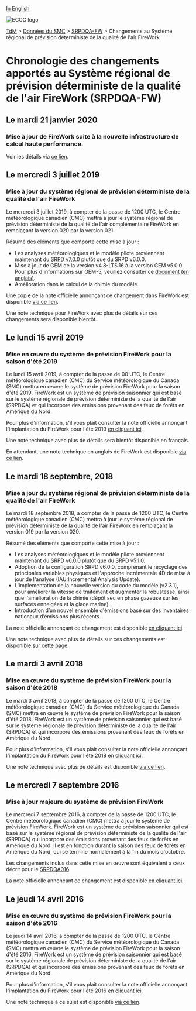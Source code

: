 [In English](changelog_raqdps-fw_en.md)

![ECCC logo](../../img_eccc-logo.png)

[TdM](../../readme_fr.md) > [Données du SMC](../readme_fr.md) > [SRPDQA-FW](readme_raqdps-fw_fr.md) > Changements au Système régional de prévision déterministe de la qualité de l'air FireWork

# Chronologie des changements apportés au Système régional de prévision déterministe de la qualité de l'air FireWork (SRPDQA-FW)

## Le mardi 21 janvier 2020

### Mise à jour de FireWork suite à la nouvelle infrastructure de calcul haute performance. 

Voir les détails via [ce lien](../changelog_multisystems_fr.md).

## Le mercredi 3 juillet 2019

### Mise à jour du système régional de prévision déterministe de la qualité de l'air FireWork

Le mercredi 3 juillet 2019, à compter de la passe de 1200 UTC, le Centre météorologique canadien (CMC) mettra à jour le système régional de prévision déterministe de la qualité de l'air complémentaire FireWork en remplaçant la version 020 par la version 021.

Résumé des éléments que comporte cette mise à jour :

* Les analyses météorologiques et le modèle pilote proviennent maintenant du [SRPD v7.0.0](../nwp_rdps/changelog_rdps_fr.md#le-mercredi-3-juillet-2019) plutôt que du SRPD v6.0.0.
* Mise à jour de GEM de la version v4.8-LTS.16 à la version GEM v5.0.0. Pour plus d'informations sur GEM-5, veuillez consulter ce [document (en anglais)](https://collaboration.cmc.ec.gc.ca/cmc/CMOI/product_guide/docs/tech_notes/GEM5_paper_submitted_JAMES_20190614.pdf).
* Amélioration dans le calcul de la chimie du modèle.

Une copie de la note officielle annonçant ce changement dans FireWork est disponible [via ce lien](https://dd.meteo.gc.ca/doc/genots/2019/06/28/NOCN03_CWAO_281935___12903).

Une note technique pour FireWork avec plus de détails sur ces changements sera disponible bientôt.


## Le lundi 15 avril 2019

### Mise en œuvre du système de prévision FireWork pour la saison d'été 2019

Le lundi 15 avril 2019, à compter de la passe de 00 UTC, le Centre météorologique canadien (CMC) du Service météorologique du Canada (SMC) mettra en œuvre le système de prévision FireWork pour la saison d'été 2019. FireWork est un système de prévision saisonnier qui est basé sur le système régionale de prévision déterministe de la qualité de l'air (SRPDQA) et qui incorpore des émissions provenant des feux de forêts en Amérique du Nord.

Pour plus d'information, s'il vous plait consulter la note officielle annonçant l'implantation du FireWork pour l'été 2019 [en cliquant ici](https://dd.meteo.gc.ca/doc/genots/2019/04/15/NOCN03_CWAO_151930___14392).

Une note technique avec plus de détails sera bientôt disponible en français.

En attendant, une note technique en anglais de FireWork est disponible [via ce lien](https://collaboration.cmc.ec.gc.ca/cmc/CMOI/product_guide/docs/tech_notes/technote_raqdps020.2fw_20190415_e.pdf).

## Le mardi 18 septembre, 2018

### Mise à jour du système régional de prévision déterministe de la qualité de l'air FireWork

Le mardi 18 septembre 2018, à compter de la passe de 1200 UTC, le Centre météorologique canadien (CMC) mettra à jour le système régional de prévision déterministe de la qualité de l'air FireWork en remplaçant la version 019 par la version 020.

Résumé des éléments que comporte cette mise à jour :

* Les analyses météorologiques et le modèle pilote proviennent maintenant du [SRPD v6.0.0](/../nwp_rdps/changelog_rdps_fr.md#le-mardi-18-septembre-2018) plutôt que du SRPD v5.1.0.
* Adoption de la configuration SRPD v6.0.0, comprenant le recyclage des principales variables physiques et l'approche incrémentale 4D de mise à jour de l'analyse (IAU:Incremental Analysis Update).
* L'implementation de la nouvelle version du code du modèle (v2.3.1), pour améliorer la vitesse de traitement et augmenter la robustesse, ainsi que l'amélioration de la chimie (dépôt sec en phase gazeuse sur les surfaces enneigées et la glace marine).
* Introduction d’un nouvel ensemble d'émissions basé sur des inventaires nationaux d’émissions plus récents.

La note officielle annonçant ce changement est disponible [en cliquant ici](https://dd.meteo.gc.ca/doc/genots/2018/09/17/NOCN03_CWAO_171403___42412).

Une note technique avec plus de détails sur ces changements est disponible [sur cette page](https://collaboration.cmc.ec.gc.ca/cmc/CMOI/product_guide/docs/tech_notes/technote_raqdps-v20_20180918_f.pdf).

## Le mardi 3 avril 2018

### Mise en œuvre du système de prévision FireWork pour la saison d'été 2018

Le mardi 3 avril 2018, à compter de la passe de 1200 UTC, le Centre météorologique canadien (CMC) du Service météorologique du Canada (SMC) mettra en œuvre le système de prévision FireWork pour la saison d'été 2018. FireWork est un système de prévision saisonnier qui est basé sur le système régionale de prévision déterministe de la qualité de l'air (SRPDQA) et qui incorpore des émissions provenant des feux de forêts en Amérique du Nord.

Pour plus d'information, s'il vous plait consulter la note officielle annonçant l'implantation du FireWork pour l'été 2018 [en cliquant ici](https://dd.meteo.gc.ca/doc/genots/2018/04/03/NOCN03_CWAO_031838___00001).

Une note technique avec plus de détails est disponible [via ce lien](https://collaboration.cmc.ec.gc.ca/cmc/CMOI/product_guide/docs/tech_notes/technote_raqdps015fw_20160428_f.pdf).

## Le mercredi 7 septembre 2016

### Mise à jour majeure du système de prévision FireWork

Le mercredi 7 septembre 2016, à compter de la passe de 1200 UTC, le Centre météorologique canadien (CMC) mettra à jour le système de prévision FireWork. FireWork est un système de prévision saisonnier qui est basé sur le système régional de prévision déterministe de la qualité de l'air (SRPDQA) qui incorpore des émissions provenant des feux de forêts en Amérique du Nord. Il est en fonction durant la saison des feux de forêts en Amérique du Nord, qui se termine normalement à la fin du mois d'octobre.

Les changements inclus dans cette mise en œuvre sont équivalent à ceux décrit pour le [SRPDQA016](/../nwp_raqdps/changelog_raqdps_fr.md).

La note officielle annonçant ce changement est disponible [en cliquant ici](https://dd.meteo.gc.ca/doc/genots/2016/04/13/NOCN03_CWAO_131900___00844).

## Le jeudi 14 avril 2016

### Mise en œuvre du système de prévision FireWork pour la saison d'été 2016

Le jeudi 14 avril 2016, à compter de la passe de 1200 UTC, le Centre météorologique canadien (CMC) du Service météorologique du Canada (SMC) mettra en œuvre le système de prévision FireWork pour la saison d'été 2016. FireWork est un système de prévision saisonnier qui est basé sur le système régionale de prévision déterministe de la qualité de l'air (SRPDQA) et qui incorpore des émissions provenant des feux de forêts en Amérique du Nord.

Pour plus d'information, s'il vous plait consulter la note officielle annonçant l'implantation du FireWork pour l'été 2016 [en cliquant ici](https://dd.meteo.gc.ca/doc/genots/2016/04/13/NOCN03_CWAO_131900___00844).

Une note technique à ce sujet est disponible [via ce lien](https://collaboration.cmc.ec.gc.ca/cmc/CMOI/product_guide/docs/tech_notes/technote_raqdps015fw_20160428_f.pdf).
